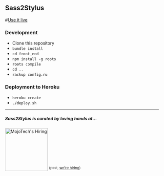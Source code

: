 Sass2Stylus
----------
#[Use it live](http://sass2stylus.com)

### Development
- Clone this repository
- `bundle install`
- `cd front_end`
- `npm install -g roots`
- `roots compile`
- `cd ..`
- `rackup config.ru`

### Deployment to Heroku
- `heroku create`
- `./deploy.sh`

---

##### Sass2Stylus is curated by loving hands at...
<a href="http://mojotech.com"><img width="140px" src="https://mojotech.github.io/sass2stylus/img/mojotech-logo.svg" title="MojoTech's Hiring"></a> <sup>(psst, [we're hiring](http://www.mojotech.com/jobs))</sup>
